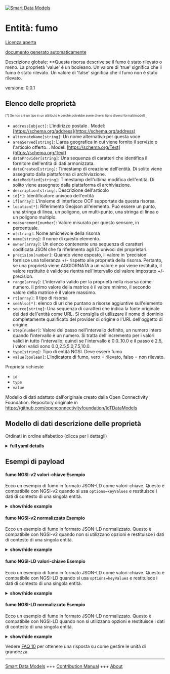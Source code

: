 <!-- 10-Header -->  
[![Smart Data Models](https://smartdatamodels.org/wp-content/uploads/2022/01/SmartDataModels_logo.png "Logo")](https://smartdatamodels.org)  
Entità: fumo  
============<!-- /10-Header -->  
<!-- 15-License -->  
[Licenza aperta](https://github.com/smart-data-models//dataModel.OCF/blob/master/smoke/LICENSE.md)  
[documento generato automaticamente](https://docs.google.com/presentation/d/e/2PACX-1vTs-Ng5dIAwkg91oTTUdt8ua7woBXhPnwavZ0FxgR8BsAI_Ek3C5q97Nd94HS8KhP-r_quD4H0fgyt3/pub?start=false&loop=false&delayms=3000#slide=id.gb715ace035_0_60)  
<!-- /15-License -->  
<!-- 20-Description -->  
Descrizione globale: **Questa risorsa descrive se il fumo è stato rilevato o meno. La proprietà 'value' è un booleano. Un valore di 'true' significa che il fumo è stato rilevato. Un valore di 'false' significa che il fumo non è stato rilevato.  
versione: 0.0.1  
<!-- /20-Description -->  
<!-- 30-PropertiesList -->  

## Elenco delle proprietà  

<sup><sub>[*] Se non c'è un tipo in un attributo è perché potrebbe avere diversi tipi o diversi formati/modelli</sub></sup>.  
- `address[object]`: L'indirizzo postale  . Model: [https://schema.org/address](https://schema.org/address)- `alternateName[string]`: Un nome alternativo per questa voce  - `areaServed[string]`: L'area geografica in cui viene fornito il servizio o l'articolo offerto.  . Model: [https://schema.org/Text](https://schema.org/Text)- `dataProvider[string]`: Una sequenza di caratteri che identifica il fornitore dell'entità di dati armonizzata.  - `dateCreated[string]`: Timestamp di creazione dell'entità. Di solito viene assegnato dalla piattaforma di archiviazione.  - `dateModified[string]`: Timestamp dell'ultima modifica dell'entità. Di solito viene assegnato dalla piattaforma di archiviazione.  - `description[string]`: Descrizione dell'articolo  - `id[*]`: Identificatore univoco dell'entità  - `if[array]`: L'insieme di interfacce OCF supportate da questa risorsa.  - `location[*]`: Riferimento Geojson all'elemento. Può essere un punto, una stringa di linea, un poligono, un multi-punto, una stringa di linea o un poligono multiplo.  - `measurement[number]`: Valore misurato per questo sensore, in percentuale.  - `n[string]`: Nome amichevole della risorsa  - `name[string]`: Il nome di questo elemento.  - `owner[array]`: Un elenco contenente una sequenza di caratteri codificata JSON che fa riferimento agli ID univoci dei proprietari.  - `precision[number]`: Quando viene esposto, il valore in 'precision' fornisce una tolleranza +/- rispetto alle proprietà della risorsa. Pertanto, se una proprietà viene AGGIORNATA a un valore e poi viene restituita, il valore restituito è valido se rientra nell'intervallo del valore impostato +/- precision.  - `range[array]`: L'intervallo valido per la proprietà nella risorsa come numero. Il primo valore della matrice è il valore minimo, il secondo valore della matrice è il valore massimo.  - `rt[array]`: Il tipo di risorsa  - `seeAlso[*]`: elenco di uri che puntano a risorse aggiuntive sull'elemento  - `source[string]`: Una sequenza di caratteri che indica la fonte originale dei dati dell'entità come URL. Si consiglia di utilizzare il nome di dominio completamente qualificato del provider di origine o l'URL dell'oggetto di origine.  - `step[number]`: Valore del passo nell'intervallo definito, un numero intero quando l'intervallo è un numero.  Si tratta dell'incremento per i valori validi in tutto l'intervallo; quindi se l'intervallo è 0.0..10.0 e il passo è 2.5, i valori validi sono 0.0,2.5,5.0,7.5,10.0.  - `type[string]`: Tipo di entità NGSI. Deve essere fumo  - `value[boolean]`: L'indicatore di fumo, vero = rilevato, falso = non rilevato.  <!-- /30-PropertiesList -->  
<!-- 35-RequiredProperties -->  
Proprietà richieste  
- `id`  - `type`  - `value`  <!-- /35-RequiredProperties -->  
<!-- 40-RequiredProperties -->  
Modello di dati adattato dall'originale creato dalla Open Connectivity Foundation. Repository originale in https://github.com/openconnectivityfoundation/IoTDataModels  
<!-- /40-RequiredProperties -->  
<!-- 50-DataModelHeader -->  
## Modello di dati descrizione delle proprietà  
Ordinati in ordine alfabetico (clicca per i dettagli)  
<!-- /50-DataModelHeader -->  
<!-- 60-ModelYaml -->  
<details><summary><strong>full yaml details</strong></summary>    
```yaml  
smoke:    
  description: 'This Resource describes whether smoke has been sensed or not.The Property ''value'' is a boolean.A value of ''true'' means that smoke has been sensed.A value of ''false'' means that smoke not been sensed.'    
  properties:    
    address:    
      description: 'The mailing address'    
      properties:    
        addressCountry:    
          description: 'Property. The country. For example, Spain. Model:''https://schema.org/addressCountry'''    
          type: string    
        addressLocality:    
          description: 'Property. The locality in which the street address is, and which is in the region. Model:''https://schema.org/addressLocality'''    
          type: string    
        addressRegion:    
          description: 'Property. The region in which the locality is, and which is in the country. Model:''https://schema.org/addressRegion'''    
          type: string    
        postOfficeBoxNumber:    
          description: 'Property. The post office box number for PO box addresses. For example, 03578. Model:''https://schema.org/postOfficeBoxNumber'''    
          type: string    
        postalCode:    
          description: 'Property. The postal code. For example, 24004. Model:''https://schema.org/https://schema.org/postalCode'''    
          type: string    
        streetAddress:    
          description: 'Property. The street address. Model:''https://schema.org/streetAddress'''    
          type: string    
      type: object    
      x-ngsi:    
        model: https://schema.org/address    
        type: Property    
    alternateName:    
      description: 'An alternative name for this item'    
      type: string    
      x-ngsi:    
        type: Property    
    areaServed:    
      description: 'The geographic area where a service or offered item is provided'    
      type: string    
      x-ngsi:    
        model: https://schema.org/Text    
        type: Property    
    dataProvider:    
      description: 'A sequence of characters identifying the provider of the harmonised data entity.'    
      type: string    
      x-ngsi:    
        type: Property    
    dateCreated:    
      description: 'Entity creation timestamp. This will usually be allocated by the storage platform.'    
      format: date-time    
      type: string    
      x-ngsi:    
        type: Property    
    dateModified:    
      description: 'Timestamp of the last modification of the entity. This will usually be allocated by the storage platform.'    
      format: date-time    
      type: string    
      x-ngsi:    
        type: Property    
    description:    
      description: 'A description of this item'    
      type: string    
      x-ngsi:    
        type: Property    
    id:    
      anyOf: &smoke_-_properties_-_owner_-_items_-_anyof    
        - description: 'Property. Identifier format of any NGSI entity'    
          maxLength: 256    
          minLength: 1    
          pattern: ^[\w\-\.\{\}\$\+\*\[\]`|~^@!,:\\]+$    
          type: string    
        - description: 'Property. Identifier format of any NGSI entity'    
          format: uri    
          type: string    
      description: 'Unique identifier of the entity'    
      x-ngsi:    
        type: Property    
    if:    
      description: 'The OCF Interface set supported by this Resource'    
      items:    
        enum:    
          - oic.if.baseline    
          - oic.if.s    
        maxLength: 64    
        type: string    
      minItems: 1    
      readOnly: true    
      type: array    
      uniqueItems: true    
      x-ngsi:    
        type: Property    
    location:    
      description: 'Geojson reference to the item. It can be Point, LineString, Polygon, MultiPoint, MultiLineString or MultiPolygon'    
      oneOf:    
        - description: 'Geoproperty. Geojson reference to the item. Point'    
          properties:    
            bbox:    
              items:    
                type: number    
              minItems: 4    
              type: array    
            coordinates:    
              items:    
                type: number    
              minItems: 2    
              type: array    
            type:    
              enum:    
                - Point    
              type: string    
          required:    
            - type    
            - coordinates    
          title: 'GeoJSON Point'    
          type: object    
        - description: 'Geoproperty. Geojson reference to the item. LineString'    
          properties:    
            bbox:    
              items:    
                type: number    
              minItems: 4    
              type: array    
            coordinates:    
              items:    
                items:    
                  type: number    
                minItems: 2    
                type: array    
              minItems: 2    
              type: array    
            type:    
              enum:    
                - LineString    
              type: string    
          required:    
            - type    
            - coordinates    
          title: 'GeoJSON LineString'    
          type: object    
        - description: 'Geoproperty. Geojson reference to the item. Polygon'    
          properties:    
            bbox:    
              items:    
                type: number    
              minItems: 4    
              type: array    
            coordinates:    
              items:    
                items:    
                  items:    
                    type: number    
                  minItems: 2    
                  type: array    
                minItems: 4    
                type: array    
              type: array    
            type:    
              enum:    
                - Polygon    
              type: string    
          required:    
            - type    
            - coordinates    
          title: 'GeoJSON Polygon'    
          type: object    
        - description: 'Geoproperty. Geojson reference to the item. MultiPoint'    
          properties:    
            bbox:    
              items:    
                type: number    
              minItems: 4    
              type: array    
            coordinates:    
              items:    
                items:    
                  type: number    
                minItems: 2    
                type: array    
              type: array    
            type:    
              enum:    
                - MultiPoint    
              type: string    
          required:    
            - type    
            - coordinates    
          title: 'GeoJSON MultiPoint'    
          type: object    
        - description: 'Geoproperty. Geojson reference to the item. MultiLineString'    
          properties:    
            bbox:    
              items:    
                type: number    
              minItems: 4    
              type: array    
            coordinates:    
              items:    
                items:    
                  items:    
                    type: number    
                  minItems: 2    
                  type: array    
                minItems: 2    
                type: array    
              type: array    
            type:    
              enum:    
                - MultiLineString    
              type: string    
          required:    
            - type    
            - coordinates    
          title: 'GeoJSON MultiLineString'    
          type: object    
        - description: 'Geoproperty. Geojson reference to the item. MultiLineString'    
          properties:    
            bbox:    
              items:    
                type: number    
              minItems: 4    
              type: array    
            coordinates:    
              items:    
                items:    
                  items:    
                    items:    
                      type: number    
                    minItems: 2    
                    type: array    
                  minItems: 4    
                  type: array    
                type: array    
              type: array    
            type:    
              enum:    
                - MultiPolygon    
              type: string    
          required:    
            - type    
            - coordinates    
          title: 'GeoJSON MultiPolygon'    
          type: object    
      x-ngsi:    
        type: Geoproperty    
    measurement:    
      description: 'Measured value for this sensor, this is a percentage'    
      readOnly: true    
      type: number    
      x-ngsi:    
        type: Property    
    n:    
      description: 'Friendly name of the Resource'    
      maxLength: 64    
      readOnly: true    
      type: string    
      x-ngsi:    
        type: Property    
    name:    
      description: 'The name of this item.'    
      type: string    
      x-ngsi:    
        type: Property    
    owner:    
      description: 'A List containing a JSON encoded sequence of characters referencing the unique Ids of the owner(s)'    
      items:    
        anyOf: *smoke_-_properties_-_owner_-_items_-_anyof    
        description: 'Property. Unique identifier of the entity'    
      type: array    
      x-ngsi:    
        type: Property    
    precision:    
      description: 'When exposed the value in ''precision'' provides a +/- tolerance against the Properties in the Resource. Thus if a Property is UPDATED to a value and that Property then RETRIEVED, the RETRIEVED value is valid if in the range of the set value +/- precision'    
      readOnly: true    
      type: number    
      x-ngsi:    
        type: Property    
    range:    
      description: 'The valid range for the Property in the Resource as a number. The first value in the array is the minimum value, the second value in the array is the maximum value.'    
      items:    
        type: number    
      maxItems: 2    
      minItems: 2    
      readOnly: true    
      type: array    
      x-ngsi:    
        type: Property    
    rt:    
      description: 'The Resource Type'    
      items:    
        enum:    
          - oic.r.sensor.smoke    
        maxLength: 64    
        type: string    
      minItems: 1    
      readOnly: true    
      type: array    
      uniqueItems: true    
      x-ngsi:    
        type: Property    
    seeAlso:    
      description: 'list of uri pointing to additional resources about the item'    
      oneOf:    
        - items:    
            format: uri    
            type: string    
          minItems: 1    
          type: array    
        - format: uri    
          type: string    
      x-ngsi:    
        type: Property    
    source:    
      description: 'A sequence of characters giving the original source of the entity data as a URL. Recommended to be the fully qualified domain name of the source provider, or the URL to the source object.'    
      type: string    
      x-ngsi:    
        type: Property    
    step:    
      description: 'Step value across the defined range an integer when the range is a number.  This is the increment for valid values across the range; so if range is 0.0..10.0 and step is 2.5 then valid values are 0.0,2.5,5.0,7.5,10.0.'    
      readOnly: true    
      type: number    
      x-ngsi:    
        type: Property    
    type:    
      description: 'NGSI entity type. It has to be smoke'    
      enum:    
        - smoke    
      type: string    
      x-ngsi:    
        type: Property    
    value:    
      description: 'The smoke indicator, true = sensed, false = not sensed.'    
      readOnly: true    
      type: boolean    
      x-ngsi:    
        type: Property    
  required:    
    - value    
    - id    
    - type    
  type: object    
  x-derived-from: https://raw.githubusercontent.com/openconnectivityfoundation/IoTDataModels/master/SmokeSensorResURI.swagger.json    
  x-disclaimer: 'Redistribution and use in source and binary forms, with or without modification, are permitted  provided that the license conditions are met. Copyleft (c) 2021 Contributors to Smart Data Models Program'    
  x-license-url: https://github.com/smart-data-models/dataModel.OCF/blob/master/smoke/LICENSE.md    
  x-model-schema: https://smart-data-models.github.io/dataModel.OCF/smoke/schema.json    
  x-model-tags: OCF    
  x-version: 0.0.1    
```  
</details>    
<!-- /60-ModelYaml -->  
<!-- 70-MiddleNotes -->  
<!-- /70-MiddleNotes -->  
<!-- 80-Examples -->  
## Esempi di payload  
#### fumo NGSI-v2 valori-chiave Esempio  
Ecco un esempio di fumo in formato JSON-LD come valori-chiave. Questo è compatibile con NGSI-v2 quando si usa `options=keyValues` e restituisce i dati di contesto di una singola entità.  
<details><summary><strong>show/hide example</strong></summary>    
```json  
{  
  "id": "urn:ngsi-ld:smoke:id:GQAK:36211876",  
  "dateCreated": "1992-09-23T05:44:58Z",  
  "dateModified": "1984-07-19T21:01:38Z",  
  "source": "Professor director car by professor mean half. Edge war travel.",  
  "name": "Daughter situation material can police. Role focus at take question.",  
  "alternateName": "Debate across break Mrs drive. Truth notice anyone field necessary trial case. Address total skin carry. Medical finally discover production.",  
  "description": "Respond there yard out. Operation feeling dream surface.",  
  "dataProvider": "Choose of keep less position end. Drive either away speak I network hold deep. Value age necessary technology.",  
  "owner": [  
    "urn:ngsi-ld:smoke:items:AIIV:73533274",  
    "urn:ngsi-ld:smoke:items:RHKO:33594575"  
  ],  
  "seeAlso": [  
    "urn:ngsi-ld:smoke:items:LSEC:69544898",  
    "urn:ngsi-ld:smoke:items:LMGY:01203312"  
  ],  
  "location": {  
    "type": "Point",  
    "coordinates": [  
      -9.5081105,  
      134.428105  
    ]  
  },  
  "address": {  
    "streetAddress": "Team citizen like question response market investment. Opportunity heart choose could. Whatever help player soon.",  
    "addressLocality": "Politics option interview movie student eye well gas. Physical so edge pressure decide. Inside executive decision development to contain sea find.",  
    "addressRegion": "Whatever describe example cup. Yet agency quickly.",  
    "addressCountry": "Thought support deep result century commercial. Per suddenly local service.",  
    "postalCode": "Environment page tell wonder garden side process first. Exactly article a appear cultural indicate hit decade. Radio officer page.",  
    "postOfficeBoxNumber": "Close seat yourself they. Pattern quite activity. Life deep now Mrs school expert pass."  
  },  
  "areaServed": "Culture change suggest. Process skill bar. Turn tree work wonder forget.",  
  "rt": [  
    "oic.r.sensor.smoke",  
    "oic.r.sensor.smoke"  
  ],  
  "value": {  
    "type": "Property",  
    "value": false  
  },  
  "measurement": {  
    "type": "Property",  
    "value": 683.9  
  },  
  "precision": {  
    "type": "Property",  
    "value": 400.1  
  },  
  "n": "Discuss arrive most short send alone. Business author third rich. Technology we mention brother.",  
  "range": [  
    570.7,  
    838.8  
  ],  
  "step": {  
    "type": "Property",  
    "value": 565.9  
  },  
  "if": [  
    "oic.if.s",  
    "oic.if.baseline"  
  ],  
  "type": "smoke"  
}  
```  
</details>  
#### fumo NGSI-v2 normalizzato Esempio  
Ecco un esempio di fumo in formato JSON-LD normalizzato. Questo è compatibile con NGSI-v2 quando non si utilizzano opzioni e restituisce i dati di contesto di una singola entità.  
<details><summary><strong>show/hide example</strong></summary>    
```json  
{  
  "id": {  
    "type": "string",  
    "value": "urn:ngsi-ld:smoke:id:GQAK:36211876"  
  },  
  "dateCreated": {  
    "format": "date-time",  
    "type": "string",  
    "value": "1992-09-23T05:44:58Z"  
  },  
  "dateModified": {  
    "format": "date-time",  
    "type": "string",  
    "value": "1984-07-19T21:01:38Z"  
  },  
  "source": {  
    "type": "string",  
    "value": "Professor director car by professor mean half. Edge war travel."  
  },  
  "name": {  
    "type": "string",  
    "value": "Daughter situation material can police. Role focus at take question."  
  },  
  "alternateName": {  
    "type": "string",  
    "value": "Debate across break Mrs drive. Truth notice anyone field necessary trial case. Address total skin carry. Medical finally discover production."  
  },  
  "description": {  
    "type": "string",  
    "value": "Respond there yard out. Operation feeling dream surface."  
  },  
  "dataProvider": {  
    "type": "string",  
    "value": "Choose of keep less position end. Drive either away speak I network hold deep. Value age necessary technology."  
  },  
  "owner": {  
    "type": "array",  
    "value": [  
      "urn:ngsi-ld:smoke:items:AIIV:73533274",  
      "urn:ngsi-ld:smoke:items:RHKO:33594575"  
    ]  
  },  
  "seeAlso": {  
    "type": "array",  
    "value": [  
      "urn:ngsi-ld:smoke:items:LSEC:69544898",  
      "urn:ngsi-ld:smoke:items:LMGY:01203312"  
    ]  
  },  
  "location": {  
    "type": "object",  
    "value": {  
      "type": "Point",  
      "coordinates": [  
        -9.5081105,  
        134.428105  
      ]  
    }  
  },  
  "address": {  
    "type": "object",  
    "value": {  
      "streetAddress": "Team citizen like question response market investment. Opportunity heart choose could. Whatever help player soon.",  
      "addressLocality": "Politics option interview movie student eye well gas. Physical so edge pressure decide. Inside executive decision development to contain sea find.",  
      "addressRegion": "Whatever describe example cup. Yet agency quickly.",  
      "addressCountry": "Thought support deep result century commercial. Per suddenly local service.",  
      "postalCode": "Environment page tell wonder garden side process first. Exactly article a appear cultural indicate hit decade. Radio officer page.",  
      "postOfficeBoxNumber": "Close seat yourself they. Pattern quite activity. Life deep now Mrs school expert pass."  
    }  
  },  
  "areaServed": {  
    "type": "string",  
    "value": "Culture change suggest. Process skill bar. Turn tree work wonder forget."  
  },  
  "rt": {  
    "type": "array",  
    "value": [  
      "oic.r.sensor.smoke",  
      "oic.r.sensor.smoke"  
    ]  
  },  
  "value": {  
    "type": "object",  
    "value": {  
      "type": "Property",  
      "value": false  
    }  
  },  
  "measurement": {  
    "type": "object",  
    "value": {  
      "type": "Property",  
      "value": 683.9  
    }  
  },  
  "precision": {  
    "type": "object",  
    "value": {  
      "type": "Property",  
      "value": 400.1  
    }  
  },  
  "n": {  
    "type": "string",  
    "value": "Discuss arrive most short send alone. Business author third rich. Technology we mention brother."  
  },  
  "range": {  
    "type": "array",  
    "value": [  
      570.7,  
      838.8  
    ]  
  },  
  "step": {  
    "type": "object",  
    "value": {  
      "type": "Property",  
      "value": 565.9  
    }  
  },  
  "if": {  
    "type": "array",  
    "value": [  
      "oic.if.s",  
      "oic.if.baseline"  
    ]  
  },  
  "type": {  
    "type": "string",  
    "value": "smoke"  
  }  
}  
```  
</details>  
#### fumo NGSI-LD valori-chiave Esempio  
Ecco un esempio di fumo in formato JSON-LD come valori-chiave. Questo è compatibile con NGSI-LD quando si usa `options=keyValues` e restituisce i dati di contesto di una singola entità.  
<details><summary><strong>show/hide example</strong></summary>    
```json  
{  
    "id": "urn:ngsi-ld:smoke:id:GQAK:36211876",  
    "dateCreated": "1992-09-23T05:44:58Z",  
    "dateModified": "1984-07-19T21:01:38Z",  
    "source": "Professor director car by professor mean half. Edge war travel.",  
    "name": "Daughter situation material can police. Role focus at take question.",  
    "alternateName": "Debate across break Mrs drive. Truth notice anyone field necessary trial case. Address total skin carry. Medical finally discover production.",  
    "description": "Respond there yard out. Operation feeling dream surface.",  
    "dataProvider": "Choose of keep less position end. Drive either away speak I network hold deep. Value age necessary technology.",  
    "owner": [  
        "urn:ngsi-ld:smoke:items:AIIV:73533274",  
        "urn:ngsi-ld:smoke:items:RHKO:33594575"  
    ],  
    "seeAlso": [  
        "urn:ngsi-ld:smoke:items:LSEC:69544898",  
        "urn:ngsi-ld:smoke:items:LMGY:01203312"  
    ],  
    "location": {  
        "type": "Point",  
        "coordinates": [  
            -9.5081105,  
            134.428105  
        ]  
    },  
    "address": {  
        "streetAddress": "Team citizen like question response market investment. Opportunity heart choose could. Whatever help player soon.",  
        "addressLocality": "Politics option interview movie student eye well gas. Physical so edge pressure decide. Inside executive decision development to contain sea find.",  
        "addressRegion": "Whatever describe example cup. Yet agency quickly.",  
        "addressCountry": "Thought support deep result century commercial. Per suddenly local service.",  
        "postalCode": "Environment page tell wonder garden side process first. Exactly article a appear cultural indicate hit decade. Radio officer page.",  
        "postOfficeBoxNumber": "Close seat yourself they. Pattern quite activity. Life deep now Mrs school expert pass."  
    },  
    "areaServed": "Culture change suggest. Process skill bar. Turn tree work wonder forget.",  
    "rt": [  
        "oic.r.sensor.smoke",  
        "oic.r.sensor.smoke"  
    ],  
    "value": {  
        "type": "Property",  
        "value": false  
    },  
    "measurement": {  
        "type": "Property",  
        "value": 683.9  
    },  
    "precision": {  
        "type": "Property",  
        "value": 400.1  
    },  
    "n": "Discuss arrive most short send alone. Business author third rich. Technology we mention brother.",  
    "range": [  
        570.7,  
        838.8  
    ],  
    "step": {  
        "type": "Property",  
        "value": 565.9  
    },  
    "if": [  
        "oic.if.s",  
        "oic.if.baseline"  
    ],  
    "type": "smoke",  
    "@context": [  
        "https://smartdatamodels.org/context.jsonld",  
        "https://raw.githubusercontent.com/smart-data-models/dataModel.OCF/master/context.jsonld"  
    ]  
}  
```  
</details>  
#### fumo NGSI-LD normalizzato Esempio  
Ecco un esempio di fumo in formato JSON-LD normalizzato. Questo è compatibile con NGSI-LD quando non si utilizzano opzioni e restituisce i dati di contesto di una singola entità.  
<details><summary><strong>show/hide example</strong></summary>    
```json  
{  
    "id": "urn:ngsi-ld:smoke:id:SCJX:93736644",  
    "dateCreated": {  
        "type": "Property",  
        "value": {  
            "@type": "DateTime",  
            "@value": "1993-09-01T10:02:46Z"  
        }  
    },  
    "dateModified": {  
        "type": "Property",  
        "value": {  
            "@type": "DateTime",  
            "@value": "1987-10-14T19:32:15Z"  
        }  
    },  
    "source": {  
        "type": "Property",  
        "value": "Turn turn any thing. Agent common three figure middle six. Quality guess seat late woman beautiful base."  
    },  
    "name": {  
        "type": "Property",  
        "value": "Team voice up base move. Skill me scientist bill course."  
    },  
    "alternateName": {  
        "type": "Property",  
        "value": "Fight mean audience design conference."  
    },  
    "description": {  
        "type": "Property",  
        "value": "Model court power point. Strong authority agent morning. Also audience management dream realize letter."  
    },  
    "dataProvider": {  
        "type": "Property",  
        "value": "Produce citizen three top. Throw offer degree."  
    },  
    "owner": {  
        "type": "Property",  
        "value": [  
            "urn:ngsi-ld:smoke:items:GYSB:34245560",  
            "urn:ngsi-ld:smoke:items:RVWA:68557559"  
        ]  
    },  
    "seeAlso": {  
        "type": "Property",  
        "value": [  
            "urn:ngsi-ld:smoke:items:FELW:31350615"  
        ]  
    },  
    "location": {  
        "type": "Property",  
        "value": {  
            "type": "Point",  
            "coordinates": [  
                -23.4820015,  
                85.453417  
            ]  
        }  
    },  
    "address": {  
        "type": "Property",  
        "value": {  
            "streetAddress": "Full sit west significant foreign contain. Skill allow key student white.",  
            "addressLocality": "Year instead visit establish. Power senior cell ball fine central discuss.",  
            "addressRegion": "Up process thousand task sell Mr. Cold according lead interest.",  
            "addressCountry": "Investment successful bed professional. Reduce task continue radio across.",  
            "postalCode": "Whether sport man necessary mission or. Change today something left development kind activity. Sound cell since help six writer.",  
            "postOfficeBoxNumber": "Still because painting soldier everybody plant work sport. Rule ago anyone staff."  
        }  
    },  
    "areaServed": {  
        "type": "Property",  
        "value": "Take add rate minute long practice security. Where lay price know final knowledge."  
    },  
    "rt": {  
        "type": "Property",  
        "value": [  
            "oic.r.sensor.smoke"  
        ]  
    },  
    "value": {  
        "type": "Property",  
        "value": false  
    },  
    "measurement": {  
        "type": "Property",  
        "value": 805.1  
    },  
    "precision": {  
        "type": "Property",  
        "value": 904.3  
    },  
    "n": {  
        "type": "Property",  
        "value": "Evidence significant because long. Notice change understand trouble toward age leave short. Trial billion capital every try front I."  
    },  
    "range": {  
        "type": "Property",  
        "value": [  
            594.8,  
            68.6  
        ]  
    },  
    "step": {  
        "type": "Property",  
        "value": 31.9  
    },  
    "if": {  
        "type": "Property",  
        "value": [  
            "oic.if.baseline"  
        ]  
    },  
    "type": "smoke",  
    "@context": [  
        "https://smartdatamodels.org/context.jsonld",  
        "https://raw.githubusercontent.com/smart-data-models/dataModel.OCF/master/context.jsonld"  
    ]  
}  
```  
</details><!-- /80-Examples -->  
<!-- 90-FooterNotes -->  
<!-- /90-FooterNotes -->  
<!-- 95-Units -->  
Vedere [FAQ 10](https://smartdatamodels.org/index.php/faqs/) per ottenere una risposta su come gestire le unità di grandezza.  
<!-- /95-Units -->  
<!-- 97-LastFooter -->  
---  
[Smart Data Models](https://smartdatamodels.org) +++ [Contribution Manual](https://bit.ly/contribution_manual) +++ [About](https://bit.ly/Introduction_SDM)<!-- /97-LastFooter -->  
